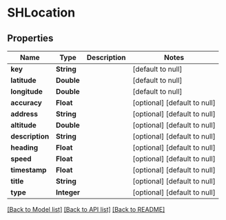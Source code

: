 # SHLocation
## Properties

Name | Type | Description | Notes
------------ | ------------- | ------------- | -------------
**key** | **String** |  | [default to null]
**latitude** | **Double** |  | [default to null]
**longitude** | **Double** |  | [default to null]
**accuracy** | **Float** |  | [optional] [default to null]
**address** | **String** |  | [optional] [default to null]
**altitude** | **Double** |  | [optional] [default to null]
**description** | **String** |  | [optional] [default to null]
**heading** | **Float** |  | [optional] [default to null]
**speed** | **Float** |  | [optional] [default to null]
**timestamp** | **Float** |  | [optional] [default to null]
**title** | **String** |  | [optional] [default to null]
**type** | **Integer** |  | [optional] [default to null]

[[Back to Model list]](../README.md#documentation-for-models) [[Back to API list]](../README.md#documentation-for-api-endpoints) [[Back to README]](../README.md)

